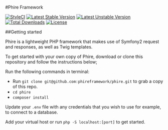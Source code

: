 #Phire Framework

[![StyleCI](https://styleci.io/repos/62818586/shield?branch=master)](https://styleci.io/repos/62818586)
[![Latest Stable Version](https://poser.pugx.org/phireframework/support/v/stable)](https://packagist.org/packages/phireframework/support)
[![Latest Unstable Version](https://poser.pugx.org/phireframework/support/v/unstable)](https://packagist.org/packages/phireframework/support)
[![Total Downloads](https://poser.pugx.org/phireframework/support/downloads)](https://packagist.org/packages/phireframework/support)
[![License](https://poser.pugx.org/phireframework/support/license)](https://packagist.org/packages/phireframework/support)

##Getting started

Phire is a lightweight PHP framework that makes use of Symfony2 request and responses, as well as Twig templates.

To get started with your own copy of Phire, download or clone this repository and follow the instructions below;

Run the following commands in terminal:

* Run ```git clone git@github.com:phireframework/phire.git``` to grab a copy of this repo.
* ```cd phire```
* ```composer install```

Update your ```.env``` file with any credentials that you wish to use for example, to connect to a database.

Add your virtual host or run ```php -S localhost:[port]``` to get started.

